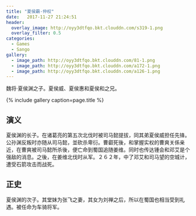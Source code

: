 ```yaml
---
title: "夏侯霸·仲权"
date:   2017-11-27 21:24:51
header:
  overlay_image: http://oyy3dtfqo.bkt.clouddn.com/s319-1.png
  overlay_filter: 0.5
categories:
  - Games
  - Sango
gallery:
  - image_path: http://oyy3dtfqo.bkt.clouddn.com/81-1.png
  - image_path: http://oyy3dtfqo.bkt.clouddn.com/a172-1.png
  - image_path: http://oyy3dtfqo.bkt.clouddn.com/a126-1.png
---
```


魏将·夏侯渊之子。夏侯威、夏侯惠和夏侯和之兄。

{% include gallery caption=page.title %}

## 演义

夏侯渊的长子。在诸葛亮的第五次北伐时被司马懿提拔，同其弟夏侯威担任先锋。公孙渊反叛时亦随从司马懿，並砍杀卑衍。曹叡死後，和掌握实权的曹爽关係亲近，在曹爽被司马懿所杀後，便亡命到蜀国追随姜维。同时也传达锺会和邓艾是个强敌的消息。之後，在姜维北伐时从军。２６２年，中了邓艾和司马望的空城计，遭受石箭攻击而战死。

## 正史

夏侯渊的次子。其堂妹为张飞之妻，其女为刘禅之后，所以在蜀国也相当受到礼遇。被任命为车骑将军。